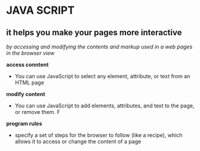 # JAVA SCRIPT

## it helps you make your pages more interactive 
*by accessing and modifying the contents and markup used in a web pages in the browser view*

**access conntent**

- You can use JavaScript to select any
element, attribute, or text from an
HTML page

**modify content**

- You can use JavaScript to add
elements, attributes, and text to the
page, or remove them. F

**program rules**

- specify a set of steps for
the browser to follow (like a recipe),
which allows it to access or change the
content of a page
